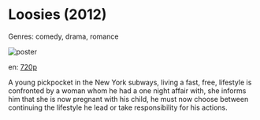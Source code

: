 # Loosies (2012)

Genres: comedy, drama, romance

![poster](http://image.tmdb.org/t/p/w500/f5b1MEqAohtkxCJCTOMnK3NVRDg.jpg)

en:
  [720p](magnet:?xt=urn:btih:14A4974D7C42A7D5F403B4EB1AE1F39A93AA87EB&tr=udp://glotorrents.pw:6969/announce&tr=udp://tracker.opentrackr.org:1337/announce&tr=udp://torrent.gresille.org:80/announce&tr=udp://tracker.openbittorrent.com:80&tr=udp://tracker.coppersurfer.tk:6969&tr=udp://tracker.leechers-paradise.org:6969&tr=udp://p4p.arenabg.ch:1337&tr=udp://tracker.internetwarriors.net:1337)
  


A young pickpocket in the New York subways, living a fast, free, lifestyle is confronted by a woman whom he had a one night affair with, she informs him that she is now pregnant with his child, he must now choose between continuing the lifestyle he lead or take responsibility for his actions.